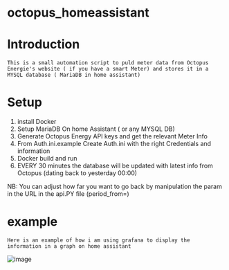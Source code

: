 # octopus_homeassistant

# Introduction
    This is a small automation script to puld meter data from Octopus Energie's website ( if you have a smart Meter) and stores it in a MYSQL database ( MariaDB in home assistant)
# Setup
1. install Docker
2. Setup MariaDB On home Assistant ( or any MYSQL DB)
3. Generate Octopus Energy API keys and get the relevant Meter Info
4. From Auth.ini.example Create Auth.ini with the right Credentials and information
5. Docker build and run 
6. EVERY 30 minutes the database will be updated with latest info from Octopus (dating back to yesterday 00:00) 

NB: You can adjust how far you want to go back by manipulation the param in the URL in the api.PY file (period_from=)

# example 
    Here is an example of how i am using grafana to display the information in a graph on home assistant
    
![image](https://user-images.githubusercontent.com/12627412/131188958-a58974a4-794d-48d2-be7f-94b3174fb1ff.png)
